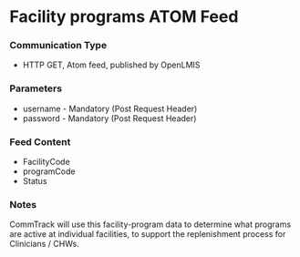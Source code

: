 # Facility programs ATOM Feed

### Communication Type

- HTTP GET, Atom feed, published by OpenLMIS

### Parameters

- username - Mandatory (Post Request Header)
- password - Mandatory (Post Request Header)

### Feed Content

- FacilityCode
- programCode
- Status

### Notes

CommTrack will use this facility-program data to determine what programs are active at individual facilities, to support the replenishment process for  Clinicians / CHWs. 
